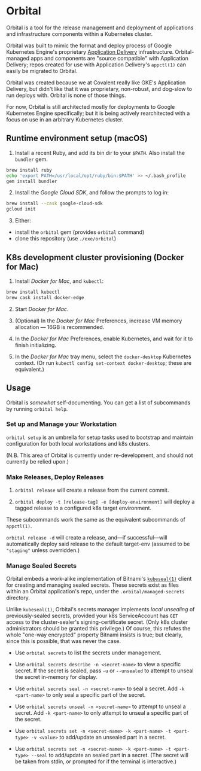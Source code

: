 # Orbital

Orbital is a tool for the release management and deployment of applications and infrastructure components within a Kubernetes cluster. 

Orbital was built to mimic the format and deploy process of Google Kubernetes Engine's proprietary [Application Delivery](https://cloud.google.com/kubernetes-engine/docs/concepts/add-on/application-delivery) infrastructure. Orbital-managed apps and components are "source compatible" with Application Delivery; repos created for use with Application Delivery's `appctl(1)` can easily be migrated to Orbital.

Orbital was created because we at Covalent really like GKE's Application Delivery, but didn't like that it was proprietary, non-robust, and dog-slow to run deploys with. Orbital is none of those things.

For now, Orbital is still architected mostly for deployments to Google Kubernetes Engine specifically; but it is being actively rearchitected with a focus on use in an arbitrary Kubernetes cluster.

## Runtime environment setup (macOS)

1. Install a recent Ruby, and add its bin dir to your `$PATH`. Also install
the `bundler` gem.

```sh
brew install ruby
echo 'export PATH=/usr/local/opt/ruby/bin:$PATH' >> ~/.bash_profile
gem install bundler
```

2. Install the *Google Cloud SDK*, and follow the prompts to log in:

```sh
brew install --cask google-cloud-sdk
gcloud init
```

3. Either:

* install the `orbital` gem (provides `orbital` command)
* clone this repository (use `./exe/orbital`)

## K8s development cluster provisioning (Docker for Mac)

1. Install *Docker for Mac*, and `kubectl`:

```sh
brew install kubectl
brew cask install docker-edge
```

2. Start *Docker for Mac*.

3. (Optional) In the *Docker for Mac* Preferences, increase VM memory allocation
   — 16GB is recommended.

4. In the *Docker for Mac* Preferences, enable Kubernetes, and wait for it to
   finish initializing.

5. In the *Docker for Mac* tray menu, select the `docker-desktop` Kubernetes
   context. (Or run `kubectl config set-context docker-desktop`; these are
   equivalent.)

## Usage

Orbital is _somewhat_ self-documenting. You can get a list of subcommands by running `orbital help`.

### Set up and Manage your Workstation

`orbital setup` is an umbrella for setup tasks used to bootstrap and maintain configuration for both local workstations and k8s clusters.

(N.B. This area of Orbital is currently under re-development, and should not currently be relied upon.)

### Make Releases, Deploy Releases

1. `orbital release` will create a release from the current commit.

2. `orbital deploy -t [release-tag] -e [deploy-environment]` will deploy a tagged release to a configured k8s target environment.

These subcommands work the same as the equivalent subcommands of `appctl(1)`.

`orbital release -d` will create a release, and—if successful—will automatically deploy said release to the default target-env (assumed to be `"staging"` unless overridden.)

### Manage Sealed Secrets

Orbital embeds a work-alike implementation of Bitnami's [`kubeseal(1)`](https://github.com/bitnami-labs/sealed-secrets) client for creating and managing sealed secrets. These secrets exist as files within an Orbital application's repo, under the `.orbital/managed-secrets` directory.

Unlike `kubeseal(1)`, Orbital's secrets manager implements *local unsealing* of previously-sealed secrets, provided your k8s ServiceAccount has `GET` access to the cluster-sealer's signing-certificate secret. (Only k8s cluster administrators should be granted this privilege.) Of course, this refutes the whole "one-way encrypted" property Bitnami insists is true; but clearly, since this is possible, that was never the case.

* Use `orbital secrets` to list the secrets under management.

* Use `orbital secrets describe -n <secret-name>` to view a specific secret. If the secret is sealed, pass `-u` or `--unsealed` to attempt to unseal the secret in-memory for display.

* Use `orbital secrets seal -n <secret-name>` to seal a secret. Add `-k <part-name>` to only seal a specific part of the secret.

* Use `orbital secrets unseal -n <secret-name>` to attempt to unseal a secret. Add `-k <part-name>` to only attempt to unseal a specific part of the secret.

* Use `orbital secrets set -n <secret-name> -k <part-name> -t <part-type> -v <value>` to add/update an unsealed part in a secret.

* Use `orbital secrets set -n <secret-name> -k <part-name> -t <part-type> --seal` to add/update an sealed part in a secret. (The secret will be taken from stdin, or prompted for if the terminal is interactive.)
